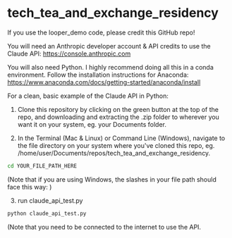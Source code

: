 # tech_tea_and_exchange_residency

If you use the looper_demo code, please credit this GitHub repo!

You will need an Anthropic developer account & API credits to use the Claude API:
https://console.anthropic.com

You will also need Python. I highly recommend doing all this in a conda environment. Follow the installation instructions for Anaconda: https://www.anaconda.com/docs/getting-started/anaconda/install

For a clean, basic example of the Claude API in Python:

1) Clone this repository by clicking on the green button at the top of the repo, and downloading and extracting the .zip folder to wherever you want it on your system, eg. your Documents folder.

2) In the Terminal (Mac & Linux) or Command Line (Windows), navigate to the file directory on your system where you've cloned this repo, eg. /home/user/Documents/repos/tech_tea_and_exchange_residency.

```bash
cd YOUR_FILE_PATH_HERE
```

(Note that if you are using Windows, the slashes in your file path should face this way: \)

3) run claude_api_test.py

```bash
python claude_api_test.py
```

(Note that you need to be connected to the internet to use the API.
